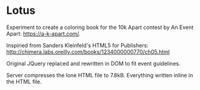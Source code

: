 # Lotus

Experiment to create a coloring book for the 10k Apart contest by An Event Apart: https://a-k-apart.com/. 

Inspiried from Sanders Kleinfeld's HTML5 for Publishers: http://chimera.labs.oreilly.com/books/1234000000770/ch05.html

Original JQuery replaced and rewritten in DOM to fit event guidelines.

Server compresses the lone HTML file to 7.8kB. Everything written inline in the HTML file. 
